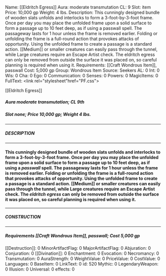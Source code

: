 Name: [[Eldritch Egress]]
Aura: moderate transmutation
CL: 9
Slot: item
Price: 10,000 gp
Weight: 4 lbs.
Description: This cunningly designed bundle of wooden slats unfolds and interlocks to form a 3-foot-by-3-foot frame. Once per day you may place the unfolded frame upon a solid surface to form a passage up to 10 feet deep, as if using a passwall spell. The passageway lasts for 1 hour unless the frame is removed earlier. Folding or unfolding the frame is a full-round action that provokes attacks of opportunity. Using the unfolded frame to create a passage is a standard action. [[Medium]] or smaller creatures can easily pass through the tunnel, while Large creatures require an Escape Artist check. The eldritch egress can only be removed from outside the surface it was placed on, so careful planning is required when using it.
Requirements: [[Craft Wondrous Item]], passwall
Cost: 5,000 gp
Group: Wondrous Item
Source: Seekers
AL: 0
Int: 0
Wis: 0
Cha: 0
Ego: 0
Communication: 0
Senses: 0
Powers: 0
MagicItems: 0
FullText: <link rel="stylesheet"href="PF.css"><div class="heading"><p class="alignleft">[[Eldritch Egress]]</p><div style="clear: both;"></div></div><div><h5><b>Aura </b>moderate transmutation; <b>CL </b>9th</h5><h5><b>Slot </b>none; <b>Price </b>10,000 gp; <b>Weight </b>4 lbs.</h5></div><hr/><div><h5><b>DESCRIPTION</b></h5></div><hr/><div><h4><p>This cunningly designed bundle of wooden slats unfolds and interlocks to form a 3-foot-by-3-foot frame. Once per day you may place the unfolded frame upon a solid surface to form a passage up to 10 feet deep, as if using a <i>passwall</i> spell. The passageway lasts for 1 hour unless the frame is removed earlier. Folding or unfolding the frame is a full-round action that provokes attacks of opportunity. Using the unfolded frame to create a passage is a standard action. [[Medium]] or smaller creatures can easily pass through the tunnel, while Large creatures require an Escape Artist check. The <i>eldritch egress</i> can only be removed from outside the surface it was placed on, so careful planning is required when using it.</p></h4></div><hr/><div><h5><b>CONSTRUCTION</b></h5></div><hr/><div><h5><b>Requirements </b>[[Craft Wondrous Item]], <i>passwall</i>; <b>Cost </b>5,000 gp</h5></div>
[[Destruction]]: 0
MinorArtifactFlag: 0
MajorArtifactFlag: 0
Abjuration: 0
Conjuration: 0
[[Divination]]: 0
Enchantment: 0
Evocation: 0
Necromancy: 0
Transmutation: 0
AuraStrength: 0
WeightValue: 0
PriceValue: 0
CostValue: 0
Languages: 0
BaseItem: 0
LinkText: 0
id: 520
Mythic: 0
LegendaryWeapon: 0
Illusion: 0
Universal: 0
effects: 0
